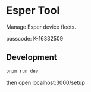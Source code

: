 # Esper Tool

Manage Esper device fleets.

passcode: K-16332509

## Development

```bash
pnpm run dev
```

then open localhost:3000/setup

